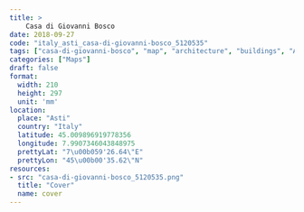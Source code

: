 ```yaml
---
title: > 
    Casa di Giovanni Bosco
date: 2018-09-27
code: "italy_asti_casa-di-giovanni-bosco_5120535"
tags: ["casa-di-giovanni-bosco", "map", "architecture", "buildings", "Asti", "Italy"]
categories: ["Maps"]
draft: false
format:
  width: 210
  height: 297
  unit: 'mm'
location:
  place: "Asti"
  country: "Italy"
  latitude: 45.009896919778356
  longitude: 7.9907346043848975
  prettyLat: "7\u00b059'26.64\"E"
  prettyLon: "45\u00b00'35.62\"N"
resources:
- src: "casa-di-giovanni-bosco_5120535.png"
  title: "Cover"
  name: cover
---
```

